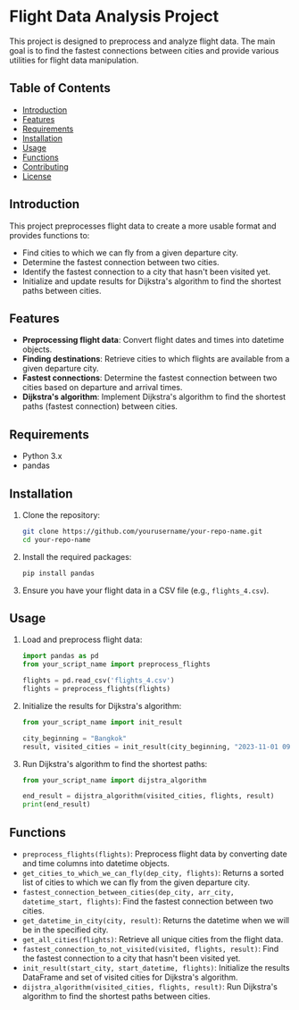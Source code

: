 # Flight Data Analysis Project

This project is designed to preprocess and analyze flight data. The main goal is to find the fastest connections between cities and provide various utilities for flight data manipulation.

## Table of Contents

- [Introduction](#introduction)
- [Features](#features)
- [Requirements](#requirements)
- [Installation](#installation)
- [Usage](#usage)
- [Functions](#functions)
- [Contributing](#contributing)
- [License](#license)

## Introduction

This project preprocesses flight data to create a more usable format and provides functions to:
- Find cities to which we can fly from a given departure city.
- Determine the fastest connection between two cities.
- Identify the fastest connection to a city that hasn't been visited yet.
- Initialize and update results for Dijkstra's algorithm to find the shortest paths between cities.

## Features

- **Preprocessing flight data**: Convert flight dates and times into datetime objects.
- **Finding destinations**: Retrieve cities to which flights are available from a given departure city.
- **Fastest connections**: Determine the fastest connection between two cities based on departure and arrival times.
- **Dijkstra's algorithm**: Implement Dijkstra's algorithm to find the shortest paths (fastest connection) between cities.

## Requirements

- Python 3.x
- pandas

## Installation

1. Clone the repository:
    ```bash
    git clone https://github.com/yourusername/your-repo-name.git
    cd your-repo-name
    ```

2. Install the required packages:
    ```bash
    pip install pandas
    ```

3. Ensure you have your flight data in a CSV file (e.g., `flights_4.csv`).

## Usage

1. Load and preprocess flight data:
    ```python
    import pandas as pd
    from your_script_name import preprocess_flights

    flights = pd.read_csv('flights_4.csv')
    flights = preprocess_flights(flights)
    ```

2. Initialize the results for Dijkstra's algorithm:
    ```python
    from your_script_name import init_result

    city_beginning = "Bangkok"
    result, visited_cities = init_result(city_beginning, "2023-11-01 09:00:00", flights)
    ```

3. Run Dijkstra's algorithm to find the shortest paths:
    ```python
    from your_script_name import dijstra_algorithm

    end_result = dijstra_algorithm(visited_cities, flights, result)
    print(end_result)
    ```

## Functions

- `preprocess_flights(flights)`: Preprocess flight data by converting date and time columns into datetime objects.
- `get_cities_to_which_we_can_fly(dep_city, flights)`: Returns a sorted list of cities to which we can fly from the given departure city.
- `fastest_connection_between_cities(dep_city, arr_city, datetime_start, flights)`: Find the fastest connection between two cities.
- `get_datetime_in_city(city, result)`: Returns the datetime when we will be in the specified city.
- `get_all_cities(flights)`: Retrieve all unique cities from the flight data.
- `fastest_connection_to_not_visited(visited, flights, result)`: Find the fastest connection to a city that hasn't been visited yet.
- `init_result(start_city, start_datetime, flights)`: Initialize the results DataFrame and set of visited cities for Dijkstra's algorithm.
- `dijstra_algorithm(visited_cities, flights, result)`: Run Dijkstra's algorithm to find the shortest paths between cities.

